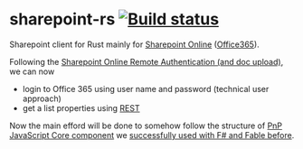 # sharepoint-rs [![Build status](https://ci.appveyor.com/api/projects/status/id1361vojq87g4o6/branch/master?svg=true)](https://ci.appveyor.com/project/davidpodhola/sharepoint-rs/branch/master)
Sharepoint client for Rust mainly for [Sharepoint Online](https://products.office.com/en-us/sharepoint/sharepoint-online-collaboration-software) ([Office365](https://www.office.com/)).

Following the [Sharepoint Online Remote Authentication (and doc upload)](http://paulryan.com.au/2014/spo-remote-authentication-rest/), we can now

- login to Office 365 using user name and password (technical user approach)
- get a list properties using [REST](https://dev.office.com/sharepoint/docs/sp-add-ins/working-with-lists-and-list-items-with-rest)

Now the main efford will be done to somehow follow the structure of [PnP JavaScript Core component](https://github.com/SharePoint/PnP-JS-Core)
we [successfully used with F# and Fable before](https://github.com/hsharpsoftware/fable-import-sp-pnp-js).
